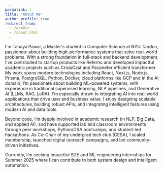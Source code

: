 ```yaml
---
permalink: /
title: "About Me"
author_profile: true
redirect_from: 
  - /about/
  - /about.html
---
```


I'm Tanaya Pawar, a Master's student in Computer Science at NYU Tandon, passionate about building high-performance systems that solve real-world problems. With a strong foundation in full-stack and backend development, I've contributed to startup products like Referrio and developed impactful academic projects such as CrisisCast and Parameter efficient transformer. My work spans modern technologies including React, Next.js, Node.js, Prisma, PostgreSQL, Python, Docker, cloud platforms like GCP and In the AI domain, I’m passionate about building ML-powered systems, with experience in traditional supervised learning, NLP pipelines, and Generative AI (LLMs, RAG, LoRA). I'm especially drawn to integrating AI into real-world applications that drive user and business value. I enjoy designing scalable architectures, building robust APIs, and integrating intelligent features using modern AI and data tools.

Beyond code, I’m deeply involved in academic research (in NLP, Big Data, and applied AI), and have supported lab and classroom environments through peer workshops, Python/DSA bootcamps, and student-led hackathons. As Co-Chair of my undergrad tech club (CESA), I scaled membership, launched digital outreach campaigns, and led community-driven initiatives.

Currently, I’m seeking impactful SDE and ML engineering internships for Summer 2025 where I can contribute to both system design and intelligent automation.
